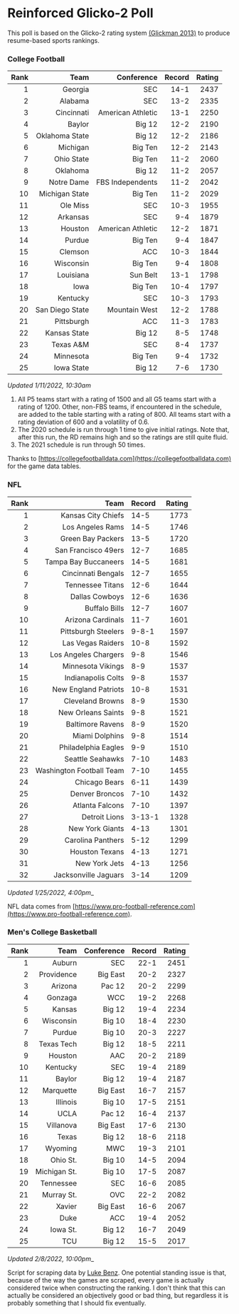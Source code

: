 # Reinforced Glicko-2 Poll

This poll is based on the Glicko-2 rating system [\(Glickman 2013\)](http://glicko.net/glicko/glicko2.pdf) to produce resume-based sports rankings.

### College Football
| Rank  | Team                 | Conference           | Record   | Rating |
| ---:  | ---:                 | ---:                 | ---:     | ---:   |
| 1     | Georgia              | SEC                  | 14-1     | 2437   |
| 2     | Alabama              | SEC                  | 13-2     | 2335   |
| 3     | Cincinnati           | American Athletic    | 13-1     | 2250   |
| 4     | Baylor               | Big 12               | 12-2     | 2190   |
| 5     | Oklahoma State       | Big 12               | 12-2     | 2186   |
| 6     | Michigan             | Big Ten              | 12-2     | 2143   |
| 7     | Ohio State           | Big Ten              | 11-2     | 2060   |
| 8     | Oklahoma             | Big 12               | 11-2     | 2057   |
| 9     | Notre Dame           | FBS Independents     | 11-2     | 2042   |
| 10    | Michigan State       | Big Ten              | 11-2     | 2029   |
| 11    | Ole Miss             | SEC                  | 10-3     | 1955   |
| 12    | Arkansas             | SEC                  | 9-4      | 1879   |
| 13    | Houston              | American Athletic    | 12-2     | 1871   |
| 14    | Purdue               | Big Ten              | 9-4      | 1847   |
| 15    | Clemson              | ACC                  | 10-3     | 1844   |
| 16    | Wisconsin            | Big Ten              | 9-4      | 1808   |
| 17    | Louisiana            | Sun Belt             | 13-1     | 1798   |
| 18    | Iowa                 | Big Ten              | 10-4     | 1797   |
| 19    | Kentucky             | SEC                  | 10-3     | 1793   |
| 20    | San Diego State      | Mountain West        | 12-2     | 1788   |
| 21    | Pittsburgh           | ACC                  | 11-3     | 1783   |
| 22    | Kansas State         | Big 12               | 8-5      | 1748   |
| 23    | Texas A&M            | SEC                  | 8-4      | 1737   |
| 24    | Minnesota            | Big Ten              | 9-4      | 1732   |
| 25    | Iowa State           | Big 12               | 7-6      | 1730   |
_Updated 1/11/2022, 10:30am_

1. All P5 teams start with a rating of 1500 and all G5 teams start with a rating of 1200. Other, non-FBS teams, if encountered in the schedule, are added to the table starting with a rating of 800. All teams start with a rating deviation of 600 and a volatility of 0.6.
2. The 2020 schedule is run through 1 time to give initial ratings. Note that, after this run, the RD remains high and so the ratings are still quite fluid.
3. The 2021 schedule is run through 50 times.

Thanks to [https://collegefootballdata.com](https://collegefootballdata.com) for the game data tables.

### NFL
| Rank  | Team                       | Record   | Rating |
| ---:  | ---:                       | :---     | ---:   |
| 1     | Kansas City Chiefs         | 14-5     | 1773   |
| 2     | Los Angeles Rams           | 14-5     | 1746   |
| 3     | Green Bay Packers          | 13-5     | 1720   |
| 4     | San Francisco 49ers        | 12-7     | 1685   |
| 5     | Tampa Bay Buccaneers       | 14-5     | 1681   |
| 6     | Cincinnati Bengals         | 12-7     | 1655   |
| 7     | Tennessee Titans           | 12-6     | 1644   |
| 8     | Dallas Cowboys             | 12-6     | 1636   |
| 9     | Buffalo Bills              | 12-7     | 1607   |
| 10    | Arizona Cardinals          | 11-7     | 1601   |
| 11    | Pittsburgh Steelers        | 9-8-1    | 1597   |
| 12    | Las Vegas Raiders          | 10-8     | 1592   |
| 13    | Los Angeles Chargers       | 9-8      | 1546   |
| 14    | Minnesota Vikings          | 8-9      | 1537   |
| 15    | Indianapolis Colts         | 9-8      | 1537   |
| 16    | New England Patriots       | 10-8     | 1531   |
| 17    | Cleveland Browns           | 8-9      | 1530   |
| 18    | New Orleans Saints         | 9-8      | 1521   |
| 19    | Baltimore Ravens           | 8-9      | 1520   |
| 20    | Miami Dolphins             | 9-8      | 1514   |
| 21    | Philadelphia Eagles        | 9-9      | 1510   |
| 22    | Seattle Seahawks           | 7-10     | 1483   |
| 23    | Washington Football Team   | 7-10     | 1455   |
| 24    | Chicago Bears              | 6-11     | 1439   |
| 25    | Denver Broncos             | 7-10     | 1432   |
| 26    | Atlanta Falcons            | 7-10     | 1397   |
| 27    | Detroit Lions              | 3-13-1   | 1328   |
| 28    | New York Giants            | 4-13     | 1301   |
| 29    | Carolina Panthers          | 5-12     | 1299   |
| 30    | Houston Texans             | 4-13     | 1271   |
| 31    | New York Jets              | 4-13     | 1256   |
| 32    | Jacksonville Jaguars       | 3-14     | 1209   |
_Updated 1/25/2022, 4:00pm__

NFL data comes from [https://www.pro-football-reference.com](https://www.pro-football-reference.com).

### Men's College Basketball
| Rank  | Team                 | Conference | Record   | Rating |
| ---:  | ---:                 | ---:       | ---:     | ---:   |
| 1     | Auburn               | SEC        | 22-1     | 2451   |
| 2     | Providence           | Big East   | 20-2     | 2327   |
| 3     | Arizona              | Pac 12     | 20-2     | 2299   |
| 4     | Gonzaga              | WCC        | 19-2     | 2268   |
| 5     | Kansas               | Big 12     | 19-4     | 2234   |
| 6     | Wisconsin            | Big 10     | 18-4     | 2230   |
| 7     | Purdue               | Big 10     | 20-3     | 2227   |
| 8     | Texas Tech           | Big 12     | 18-5     | 2211   |
| 9     | Houston              | AAC        | 20-2     | 2189   |
| 10    | Kentucky             | SEC        | 19-4     | 2189   |
| 11    | Baylor               | Big 12     | 19-4     | 2187   |
| 12    | Marquette            | Big East   | 16-7     | 2157   |
| 13    | Illinois             | Big 10     | 17-5     | 2151   |
| 14    | UCLA                 | Pac 12     | 16-4     | 2137   |
| 15    | Villanova            | Big East   | 17-6     | 2130   |
| 16    | Texas                | Big 12     | 18-6     | 2118   |
| 17    | Wyoming              | MWC        | 19-3     | 2101   |
| 18    | Ohio St.             | Big 10     | 14-5     | 2094   |
| 19    | Michigan St.         | Big 10     | 17-5     | 2087   |
| 20    | Tennessee            | SEC        | 16-6     | 2085   |
| 21    | Murray St.           | OVC        | 22-2     | 2082   |
| 22    | Xavier               | Big East   | 16-6     | 2067   |
| 23    | Duke                 | ACC        | 19-4     | 2052   |
| 24    | Iowa St.             | Big 12     | 16-7     | 2049   |
| 25    | TCU                  | Big 12     | 15-5     | 2017   
_Updated 2/8/2022, 10:00pm__

Script for scraping data by [Luke Benz](https://github.com/lbenz730/NCAA_Hoops).
One potential standing issue is that, because of the way the games are scraped, every game is actually considered twice when constructing the ranking. I don't think that this can actually be considered an objectively good or bad thing, but regardless it is probably something that I should fix eventually.
